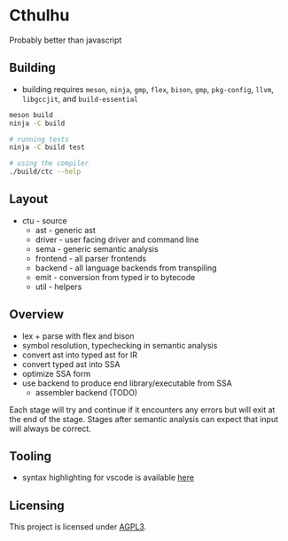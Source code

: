 # Cthulhu

Probably better than javascript

## Building
* building requires `meson`, `ninja`, `gmp`, `flex`, `bison`, `gmp`, `pkg-config`, `llvm`, `libgccjit`, and `build-essential`

```sh
meson build
ninja -C build

# running tests
ninja -C build test

# using the compiler
./build/ctc --help
```

## Layout

* ctu - source
  * ast - generic ast
  * driver - user facing driver and command line
  * sema - generic semantic analysis
  * frontend - all parser frontends
  * backend - all language backends from transpiling
  * emit - conversion from typed ir to bytecode
  * util - helpers

## Overview

* lex + parse with flex and bison
* symbol resolution, typechecking in semantic analysis
* convert ast into typed ast for IR
* convert typed ast into SSA
* optimize SSA form
* use backend to produce end library/executable from SSA 
  * assembler backend (TODO)

Each stage will try and continue if it encounters any errors but will exit at the end of the stage.
Stages after semantic analysis can expect that input will always be correct.

## Tooling

* syntax highlighting for vscode is available [here](https://github.com/apache-hb/ctu-vscode)

## Licensing

This project is licensed under [AGPL3](./LICENSE).
